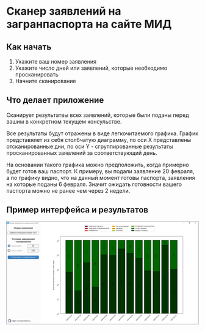 # Сканер заявлений на загранпаспорта на сайте МИД
## Как начать
1) Укажите ваш номер заявления
2) Укажите число дней или заявлений, которые необходимо просканировать
3) Начните сканирование

## Что делает приложение
Сканирует результатвы всех заявлений, которые были поданы перед вашим в конкретном текущем консульстве. 

Все результаты будут отражены в виде легкочитаемого графика. 
График представялет из себя столбчатую диаграмму, по оси Х представлены отсканированные дни, по оси Y - сгруппированные результаты просканированных заявлений за соответствующий день.

На основании такого графика можно предположить, когда примерно будет готов ваш паспорт. К примеру, вы подали заявление 20 февраля, а по графику видно, что на данный момент готовы паспорта, заявления на которые поданы 6 февраля. Значит ожидать готовности вашего паспорта можно не ранее чем через 2 недели.

## Пример интерфейса и результатов
<p align="center">
  <img src="/example/1.png" alt="Пример интерфейса" width="650">
</p>

